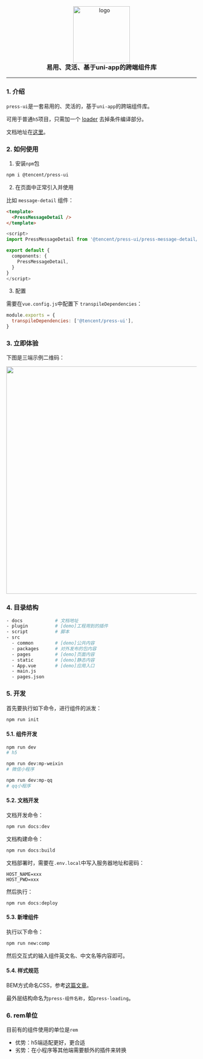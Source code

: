 
<div align="center">
  <img alt="logo" src="https://mike-1255355338.cos.ap-guangzhou.myqcloud.com/press%2Fimg%2Fpress-ui-avatar-transparent.png" width="150" style="margin-bottom: -25px;">
</div>
<h3 align="center">易用、灵活、基于uni-app的跨端组件库</h3>

---


### 1. 介绍

`press-ui`是一套易用的、灵活的，基于`uni-app`的跨端组件库。


可用于普通`h5`项目，只需加一个 [loader](https://git.woa.com/pmd-mobile/support/uni-plugin-light/tree/master/loader/ifdef-loader) 去掉条件编译部分。

文档地址在[这里](https://mobile.woa.com/press-ui/)。


### 2. 如何使用

1. 安装`npm`包


```bash
npm i @tencent/press-ui
```


2. 在页面中正常引入并使用

比如 `message-detail` 组件：

```html
<template>
  <PressMessageDetail />
</template>
```

```ts
<script>
import PressMessageDetail from '@tencent/press-ui/press-message-detail/press-message-detail.vue'

export default {
  components: {
    PressMessageDetail, 
  }
}
</script>
```

3. 配置

需要在`vue.config.js`中配置下 `transpileDependencies`：

```js
module.exports = {
  transpileDependencies: ['@tencent/press-ui'],
}
```



### 3. 立即体验

下图是三端示例二维码：

<img src="https://mike-1255355338.cos.ap-guangzhou.myqcloud.com/press/qrcode/press-ui-demo-qrcode-3.png" width="600">


### 4. 目录结构

```bash
- docs            # 文档地址
- plugin          # [demo]工程用到的插件
- script          # 脚本
- src
  - common        # [demo]公共内容
  - packages      # 对外发布的包内容
  - pages         # [demo]页面内容
  - static        # [demo]静态内容
  - App.vue       # [demo]应用入口
  - main.js
  - pages.json
```

### 5. 开发

首先要执行如下命令，进行组件的派发：

```bash
npm run init
```

#### 5.1. 组件开发


```bash
npm run dev
# h5

npm run dev:mp-weixin
# 微信小程序

npm run dev:mp-qq
# qq小程序
```



#### 5.2. 文档开发

文档开发命令：

```bash
npm run docs:dev
```

文档构建命令：

```bash
npm run docs:build
```

文档部署时，需要在`.env.local`中写入服务器地址和密码：

```
HOST_NAME=xxx
HOST_PWD=xxx
```

然后执行：

```
npm run docs:deploy
```

#### 5.3. 新增组件

执行以下命令：

```bash
npm run new:comp
```

然后交互式的输入组件英文名、中文名等内容即可。
#### 5.4. 样式规范


BEM方式命名CSS，参考[这篇文章](https://juejin.cn/post/7102980936232337445)。

最外层结构命名为`press-组件名称`，如`press-loading`。




### 6. rem单位

目前有的组件使用的单位是`rem`
- 优势：h5端适配更好，更合适
- 劣势：在小程序等其他端需要额外的插件来转换


